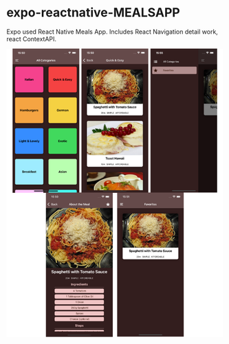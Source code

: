 # expo-reactnative-MEALSAPP
Expo used React Native Meals App. Includes React Navigation detail work, react ContextAPI.


![Screenshot](assets/mealsappscreens.png)
